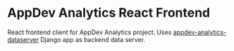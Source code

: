 # AppDev Analytics React Frontend

React frontend client for AppDev Analytics project. Uses [appdev-analytics-dataserver](https://github.com/WHOIGit/appdev-analytics-backend) Django app as backend data server.
